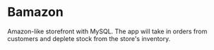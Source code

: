# Bamazon
Amazon-like storefront with MySQL. The app will take in orders from customers and deplete stock from the store's inventory.
